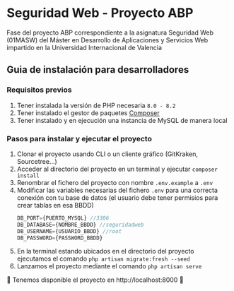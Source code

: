 # Seguridad Web - Proyecto ABP

Fase del proyecto ABP correspondiente a la asignatura Seguridad Web (01MASW) del Máster en Desarrollo de Aplicaciones y Servicios Web impartido en la Universidad Internacional de Valencia

## Guia de instalación para desarrolladores

### Requisitos previos
1. Tener instalada la versión de PHP necesaria `8.0 - 8.2`
2. Tener instalado el gestor de paquetes [Composer](https://getcomposer.org/download/)
3. Tener instalado y en ejecución una instancia de MySQL de manera local

### Pasos para instalar y ejecutar el proyecto

1. Clonar el proyecto usando CLI o un  cliente gráfico (GitKraken, Sourcetree...)
2. Acceder al directorio del proyecto en un terminal y ejecutar `composer install`
3. Renombrar el fichero del proyecto con nombre `.env.example` a `.env`
4. Modificar las variables necesarias del fichero `.env` para una correcta conexión con tu base de datos (el usuario debe tener permisios para crear tablas en esa BBDD)
    ```js
    DB_PORT={PUERTO_MYSQL} //3306
    DB_DATABASE={NOMBRE_BBDD} //seguridadweb
    DB_USERNAME={USUARIO_BBDD} //root
    DB_PASSWORD={PASSWORD_BBDD}
    ```
5. En la terminal estando ubicados en el directorio del proyecto ejecutamos el comando `php artisan migrate:fresh --seed`
6. Lanzamos el proyecto mediante el comando `php artisan serve`

:rocket: Tenemos disponible el proyecto en http://localhost:8000 :rocket:
